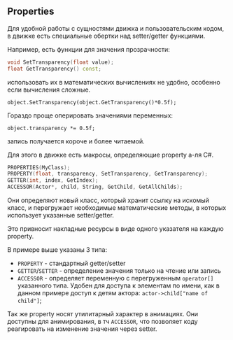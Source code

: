 ## Properties
Для удобной работы с сущностями движка и пользовательским кодом, в движке есть специальные обертки над setter/getter функциями.

Например, есть функции для значения прозрачности:
```C++
void SetTransparency(float value);
float GetTransparency() const;
```

использовать их в математических вычислениях не удобно, особенно если вычисления сложные.

`object.SetTransparency(object.GetTransparency()*0.5f);`

Гораздо проще оперировать значениями переменных:

`object.transparency *= 0.5f;`

запись получается короче и более читаемой.

Для этого в движке есть макросы, определяющие property а-ля C#.

```C++
PROPERTIES(MyClass);
PROPERTY(float, transparency, SetTransparency, GetTransparency);
GETTER(int, index, GetIndex);
ACCESSOR(Actor*, child, String, GetChild, GetAllChilds);
```

Они определяют новый класс, который хранит ссылку на искомый класс, и перегружает необходимые математические методы, в которых использует указанные setter/getter.

Это привносит накладные ресурсы в виде одного указателя на каждую property.

В примере выше указаны 3 типа:
- `PROPERTY` - стандартный getter/setter
- `GETTER`/`SETTER` - определение значения только на чтение или запись
- `ACCESSOR` - определяет переменную с перегруженным `operator[]` указанного типа. Удобен для доступа к элементам по имени, как в данном примере доступ к детям актора: `actor->child["name of child"]`;

Так же property носят утилитарный характер в анимациях. Они доступны для анимирования, в тч `ACCESSOR`, что позволяет коду реагировать на изменение значения через setter.